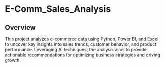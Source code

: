 # E-Comm_Sales_Analysis #
## Overview ##
This project analyzes e-commerce data using Python, Power BI, and Excel to uncover key insights into sales trends, customer behavior, and product performance. Leveraging AI techniques, the analysis aims to provide actionable recommendations for optimizing business strategies and driving growth.

